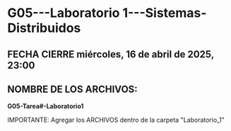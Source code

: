 # G05---Laboratorio 1---Sistemas-Distribuidos
## FECHA CIERRE miércoles, 16 de abril de 2025, 23:00
## NOMBRE DE LOS ARCHIVOS:
**G05-Tarea#-Laboratorio1**

IMPORTANTE: 
Agregar los ARCHIVOS dentro de la carpeta "Laboratorio_1"

